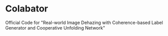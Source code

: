# Colabator
Official Code for "Real-world Image Dehazing with Coherence-based Label Generator and Cooperative Unfolding Network"
